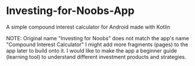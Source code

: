 # Investing-for-Noobs-App
A simple compound interest calculator for Android made with Kotlin 

NOTE: Original name "Investing for Noobs" does not match the app's name "Compound Interest Calculator"
      I might add more fragments (pages) to the app later to build onto it. 
      I would like to make the app a beginner guide (learning tool) to understand 
      different investment products and strategies. 
